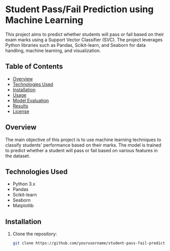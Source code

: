 # Student Pass/Fail Prediction using Machine Learning

This project aims to predict whether students will pass or fail based on their exam marks using a Support Vector Classifier (SVC). The project leverages Python libraries such as Pandas, Scikit-learn, and Seaborn for data handling, machine learning, and visualization.

## Table of Contents
- [Overview](#overview)
- [Technologies Used](#technologies-used)
- [Installation](#installation)
- [Usage](#usage)
- [Model Evaluation](#model-evaluation)
- [Results](#results)
- [License](#license)

## Overview
The main objective of this project is to use machine learning techniques to classify students' performance based on their marks. The model is trained to predict whether a student will pass or fail based on various features in the dataset.

## Technologies Used
- Python 3.x
- Pandas
- Scikit-learn
- Seaborn
- Matplotlib

## Installation

1. Clone the repository:
   ```bash
   git clone https://github.com/yourusername/student-pass-fail-prediction.git
